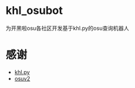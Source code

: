 # khl_osubot
为开黑啦osu各社区开发基于khl.py的osu查询机器人

# 感谢
- [khl.py](https://github.com/twt233/khl.py)
- [osuv2](https://github.com/Yuri-YuzuChaN/osuv2)
